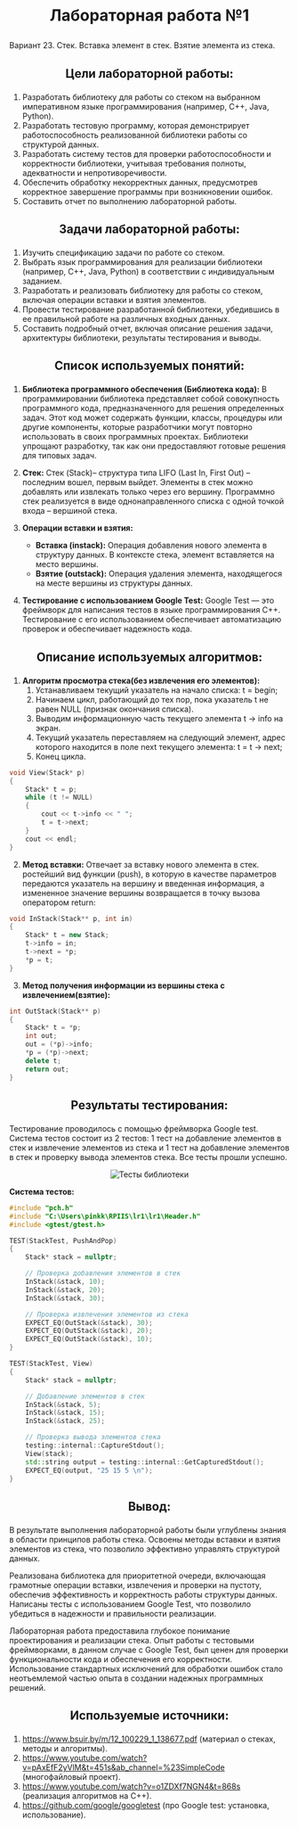 # <p align="center">Лабораторная работа №1</p>

Вариант 23. Стек. Вставка элемент в стек. Взятие элемента из стека.

## <p align="center">Цели лабораторной работы:</p>
1. Разработать библиотеку для работы со стеком на выбранном императивном языке программирования (например, C++, Java, Python).
2. Разработать тестовую программу, которая демонстрирует работоспособность реализованной библиотеки работы со структурой
данных.
3. Разработать систему тестов для проверки работоспособности и корректности библиотеки, учитывая требования полноты, адекватности и непротиворечивости.
4. Обеспечить обработку некорректных данных, предусмотрев корректное завершение программы при возникновении ошибок.
5. Составить отчет по выполнению лабораторной работы.
   
## <p align="center">Задачи лабораторной работы:</p>
1. Изучить спецификацию задачи по работе со стеком.
2. Выбрать язык программирования для реализации библиотеки (например, C++, Java, Python) в соответствии с индивидуальным заданием.
3. Разработать и реализовать библиотеку для работы со стеком, включая операции вставки и взятия элементов.
4. Провести тестирование разработанной библиотеки, убедившись в ее правильной работе на различных входных данных.
5. Составить подробный отчет, включая описание решения задачи, архитектуры библиотеки, результаты тестирования и выводы.

## <p align="center">Список используемых понятий:</p>
1. **Библиотека программного обеспечения (Библиотека кода):**
В программировании библиотека представляет собой совокупность программного кода, предназначенного для решения определенных задач. Этот код может содержать функции, классы, процедуры или другие компоненты, которые разработчики могут повторно использовать в своих программных проектах. Библиотеки упрощают разработку, так как они предоставляют готовые решения для типовых задач.

2. **Стек:**
   Стек (Stack)– структура типа LIFO (Last In, First Out) – последним вошел, первым выйдет. Элементы в стек можно добавлять или извлекать только через его вершину. Программно стек реализуется в виде однонаправленного списка с одной точкой входа – вершиной стека.

3. **Операции вставки и взятия:**
   - **Вставка (instack):** Операция добавления нового элемента в структуру данных. В контексте стека, элемент вставляется на место вершины.
   - **Взятие (outstack):** Операция удаления элемента, находящегося на месте вершины из структуры данных.
 
4. **Тестирование с использованием Google Test:**
   Google Test — это фреймворк для написания тестов в языке программирования C++. Тестирование с его использованием обеспечивает автоматизацию проверок и обеспечивает надежность кода.

## <p align="center">Описание используемых алгоритмов:</p>
1. **Алгоритм просмотра стека(без извлечения его элементов):**
   1) Устанавливаем текущий указатель на начало списка: t = begin;
   2) Начинаем цикл, работающий до тех пор, пока указатель t не равен
    NULL (признак окончания списка).
   3) Выводим информационную часть текущего элемента t -> info на экран.
   4) Текущий указатель переставляем на следующий элемент, адрес которого находится в поле next текущего элемента: t = t -> next;
   5) Конец цикла.
   
```cpp   
void View(Stack* p)
{
	Stack* t = p;
	while (t != NULL)
	{
		cout << t->info << " ";
		t = t->next;
	}
	cout << endl;
}
```

2. **Метод вставки:**
Отвечает за вставку нового элемента в стек. ростейший вид функции (push), в которую в качестве параметров передаются указатель на вершину и введенная информация, а измененное значение вершины возвращается в точку вызова оператором return: 

```cpp
void InStack(Stack** p, int in)
{
	Stack* t = new Stack;
	t->info = in;
	t->next = *p;
	*p = t;
}
```

3. **Метод получения информации из вершины стека c извлечением(взятие):**

```cpp
int OutStack(Stack** p)
{
	Stack* t = *p;
	int out;
	out = (*p)->info;
	*p = (*p)->next;
	delete t;
	return out;
}
```

## <p align="center">Результаты тестирования:</p>
Тестирование проводилось с помощью фреймворка Google test. Система тестов состоит из 2 тестов: 1 тест на добавление элементов в стек и извлечение элементов из стека и 1 тест на добавление элементов в стек и проверку вывода элементов стека. Все тесты прошли успешно.

<p align="center">
  <img src="" alt="Тесты библиотеки">
</p>

**Система тестов:**

```cpp
#include "pch.h"
#include "C:\Users\pinkk\RPIIS\lr1\lr1\Header.h"
#include <gtest/gtest.h>

TEST(StackTest, PushAndPop)
{
    Stack* stack = nullptr;

    // Проверка добавления элементов в стек
    InStack(&stack, 10);
    InStack(&stack, 20);
    InStack(&stack, 30);

    // Проверка извлечения элементов из стека
    EXPECT_EQ(OutStack(&stack), 30);
    EXPECT_EQ(OutStack(&stack), 20);
    EXPECT_EQ(OutStack(&stack), 10);
}

TEST(StackTest, View)
{
    Stack* stack = nullptr;

    // Добавление элементов в стек
    InStack(&stack, 5);
    InStack(&stack, 15);
    InStack(&stack, 25);

    // Проверка вывода элементов стека
    testing::internal::CaptureStdout();
    View(stack);
    std::string output = testing::internal::GetCapturedStdout();
    EXPECT_EQ(output, "25 15 5 \n");
}
```
## <p align="center">Вывод:</p>

В результате выполнения лабораторной работы были углублены знания в области принципов работы стека. Освоены методы вставки и взятия элементов из стека, что позволило эффективно управлять структурой данных.

Реализована библиотека для приоритетной очереди, включающая грамотные операции вставки, извлечения и проверки на пустоту, обеспечив эффективность и корректность работы структуры данных. Написаны тесты с использованием Google Test, что позволило убедиться в надежности и правильности реализации.

Лабораторная работа предоставила глубокое понимание проектирования и реализации стека. Опыт работы с тестовыми фреймворками, в данном случае с Google Test, был ценен для проверки функциональности кода и обеспечения его корректности. Использование стандартных исключений для обработки ошибок стало неотъемлемой частью опыта в создании надежных программных решений.

## <p align="center">Используемые источники:</p>
1. https://www.bsuir.by/m/12_100229_1_138677.pdf (материал о стеках, методы и алгоритмы).
2. https://www.youtube.com/watch?v=pAxEfF2yVlM&t=451s&ab_channel=%23SimpleCode (многофайловый проект).
3. https://www.youtube.com/watch?v=o1ZDXf7NGN4&t=868s (реализация алгоритмов на C++).
4. https://github.com/google/googletest (про Google test: установка, использование).